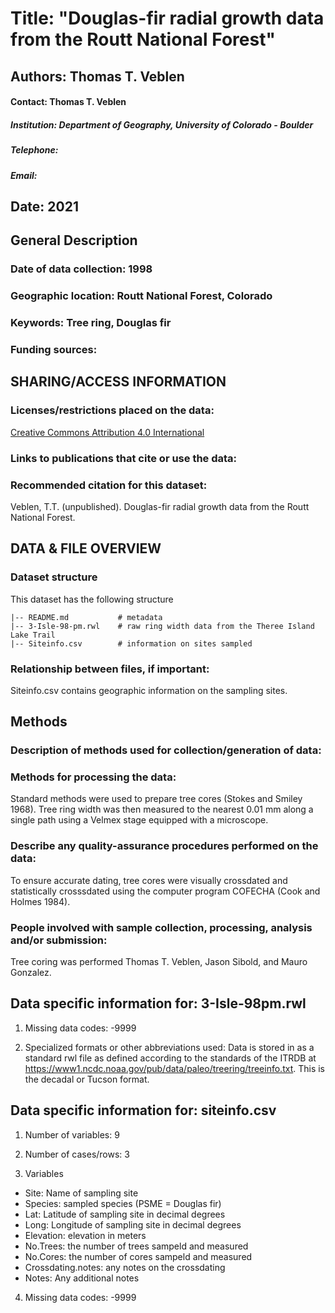 # Title: "Douglas-fir radial growth data from the Routt National Forest"
## Authors: Thomas T. Veblen
#### Contact: Thomas T. Veblen
##### Institution: Department of Geography, University of Colorado - Boulder
##### Telephone: 
##### Email: 
## Date: 2021

## General Description

### Date of data collection: 1998
### Geographic location: Routt National Forest, Colorado
### Keywords: Tree ring, Douglas fir
### Funding sources: 

## SHARING/ACCESS INFORMATION

### Licenses/restrictions placed on the data: 

[Creative Commons Attribution 4.0 International](https://creativecommons.org/licenses/by/4.0/)

### Links to publications that cite or use the data: 


### Recommended citation for this dataset: 

Veblen, T.T.  (unpublished). Douglas-fir radial growth data from the Routt National Forest.


## DATA & FILE OVERVIEW

### Dataset structure

This dataset has the following structure

```
|-- README.md           # metadata
|-- 3-Isle-98-pm.rwl    # raw ring width data from the Theree Island Lake Trail
|-- Siteinfo.csv        # information on sites sampled
```

### Relationship between files, if important: 
Siteinfo.csv contains geographic information on the sampling sites. 

## Methods

### Description of methods used for collection/generation of data: 

### Methods for processing the data: 
Standard methods were used to prepare tree cores (Stokes and Smiley 1968). Tree ring width was then measured to the nearest 0.01 mm along a single path using a Velmex stage equipped with a microscope. 

### Describe any quality-assurance procedures performed on the data: 
To ensure accurate dating, tree cores were visually crossdated and statistically crosssdated using the computer program COFECHA (Cook and Holmes 1984).

### People involved with sample collection, processing, analysis and/or submission: 

Tree coring was performed Thomas T. Veblen, Jason Sibold, and Mauro Gonzalez.

## Data specific information for: 3-Isle-98pm.rwl

1.  Missing data codes: 
-9999

2. Specialized formats or other abbreviations used: 
Data is stored in as a standard rwl file as defined according to the standards of the ITRDB at https://www1.ncdc.noaa.gov/pub/data/paleo/treering/treeinfo.txt. This is the decadal or Tucson format.


## Data specific information for: siteinfo.csv

1. Number of variables: 9

2. Number of cases/rows:  3

3. Variables

- Site: Name of sampling site
- Species: sampled species (PSME = Douglas fir)
- Lat: Latitude of sampling site in decimal degrees
- Long: Longitude of sampling site in decimal degrees
- Elevation: elevation in meters
- No.Trees: the number of trees sampeld and measured
- No.Cores: the number of cores sampeld and measured
- Crossdating.notes: any notes on the crossdating
- Notes: Any additional notes

4. Missing data codes: 
-9999
